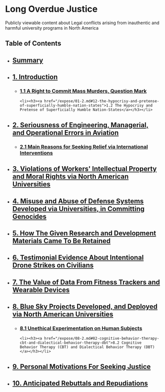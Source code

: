 # Long Overdue Justice
Publicly viewable content about Legal conflicts arising from inauthentic and harmful university programs in North America

## Table of Contents
<div id="user-content-toc">
<ul>
  <li><h2><a href="/expose/00-0.md#summary">Summary</a></h2></li>
  
  <li><h2><a href="/expose/01-0.md#introduction">1. Introduction</a></h2></li>
  
  <ul>
    <li><h3><a href="/expose/01-1.md#11-a-right-to-commit-mass-murders-question-mark">1.1 A Right to Commit Mass Murders, Question Mark</a></h3></li>
    
    <li><h3><a href="/expose/01-2.md#12-the-hypocrisy-and-pretense-of-superficially-humble-nation-states">1.2 The Hypocrisy and Pretense of Superficially Humble Nation-States</a></h3></li>
  </ul>
  
  <li><h2><a href="/expose/02-0.md#2-seriousness-of-engineering-managerial-and-operational-errors-in-aviation">2. Seriousness of Engineering, Managerial, and Operational Errors in Aviation</a></h2></li>
  
  <ul>
    <li><h3><a href="/expose/02-1.md#21-main-reasons-for-seeking-relief-via-international-interventions">2.1 Main Reasons for Seeking Relief via International Interventions</a></h3></li>
  </ul>
  
  <li><h2><a href="/expose/03-0.md#3-violations-of-workers-intellectual-property-and-moral-rights-via-north-american-universities">3. Violations of Workers' Intellectual Property and Moral Rights via North American Universities</a></h2></li>
  
  <li><h2><a href="/expose/04-0.md#4-misuse-and-abuse-of-defense-systems-developed-via-universities-in-committing-genocides">4. Misuse and Abuse of Defense Systems Developed via Universities, in Committing Genocides</a></h2></li>
  
  <li><h2><a href="/expose/05-0.md#5-how-the-given-research-and-development-materials-came-to-be-retained">5. How The Given Research and Development Materials Came To Be Retained</a></h2></li>
  
  <li><h2><a href="/expose/06-0.md#6-testimonial-evidence-about-intentional-drone-strikes-on-civilians">6. Testimonial Evidence About Intentional Drone Strikes on Civilians</a></h2></li>
  
  <li><h2><a href="/expose/07-0.md#7-the-value-of-data-from-gps-enabled-devices">7. The Value of Data From Fitness Trackers and Wearable Devices</a></h2></li>
  
  <li><h2><a href="/expose/08-0.md#8-blue-sky-projects-developed-and-deployed-via-north-american-universities">8. Blue Sky Projects Developed, and Deployed via North American Universities</a></h2></li>
  
  <ul>
    <li><h3><a href="/expose/08-1.md#81-unethical-experiments-conducted-on-human-beings">8.1 Unethical Experimentation on Human Subjects</a></h3></li>
  
    <li><h3><a href="/expose/08-2.md#82-cognitive-behavior-therapy-cbt-and-dialectical-behavior-therapy-dbt">8.2 Cognitive Behavior Therapy (CBT) and Dialectical Behavior Therapy (DBT)</a></h3></li>
  </ul>
  
  <li><h2><a href="/expose/09-0.md#9-personal-motivations-for-seeking-justice">9. Personal Motivations For Seeking Justice</a></h2></li>
  
  <li><h2><a href="/10-0.md#10-anticipated-rebuttals-and-repudiations">10. Anticipated Rebuttals and Repudiations</a></h2></li>
</ul>
</div>